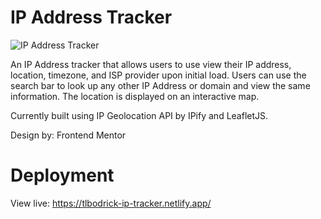 # IP Address Tracker

![IP Address Tracker](https://media-exp1.licdn.com/dms/image/C4D22AQECEu9blDr1zg/feedshare-shrink_2048_1536/0/1648737037794?e=1651708800&v=beta&t=GODCf0CYd806CCjUF9GtvBlQ82WTTUqml9xkNMjnn2s)

An IP Address tracker that allows users to use view their IP address, location, timezone, and ISP provider upon initial load. Users can use the search bar to look up any other IP Address or domain and view the same information. The location is displayed on an interactive map. 

Currently built using IP Geolocation API by IPify and LeafletJS.

Design by: Frontend Mentor

# Deployment 

View live: https://tlbodrick-ip-tracker.netlify.app/


